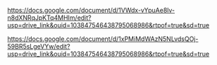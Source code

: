 https://docs.google.com/document/d/1VWdx-vYpuAe8lv-n8dXNRqJpKTq4MHIm/edit?usp=drive_link&ouid=103847546438795068986&rtpof=true&sd=true

https://docs.google.com/document/d/1xPMiMdWAzN5NLvdsQOj-59BR5sLgeVYw/edit?usp=drive_link&ouid=103847546438795068986&rtpof=true&sd=true